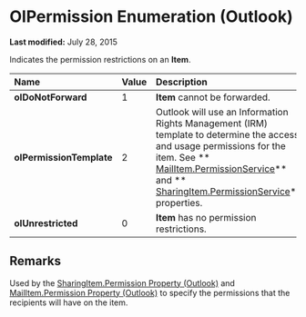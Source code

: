 
# OlPermission Enumeration (Outlook)

 **Last modified:** July 28, 2015

Indicates the permission restrictions on an  **Item**.


|**Name**|**Value**|**Description**|
|:-----|:-----|:-----|
| **olDoNotForward**|1| **Item** cannot be forwarded.|
| **olPermissionTemplate**|2|Outlook will use an Information Rights Management (IRM) template to determine the access and usage permissions for the item. See  ** [MailItem.PermissionService](c999b215-f360-17b1-4915-45c3b525d3e5.md)** and ** [SharingItem.PermissionService](ef50051d-420f-21db-af30-02a7d01896b6.md)** properties.|
| **olUnrestricted**|0| **Item** has no permission restrictions.|

## Remarks

Used by the  [SharingItem.Permission Property (Outlook)](fd1ceafe-8c78-8c63-eaf2-aa8cef71a9f3.md) and [MailItem.Permission Property (Outlook)](394173d4-344a-148a-1628-b4ca47d4ef2d.md) to specify the permissions that the recipients will have on the item.

